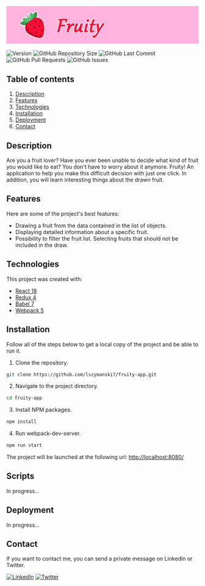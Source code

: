 <!-- PROJECT TITLE -->
![Fruity Background](./docs/fruity-background.png)

<!-- PROJECT SHIELDS -->
![Version](https://img.shields.io/badge/version-1.0.0-blue)
![GitHub Repository Size](https://img.shields.io/github/repo-size/lszymanski7/fruity-app?label=size)
![GitHub Last Commit](https://img.shields.io/github/last-commit/lszymanski7/fruity-app)
![GitHub Pull Requests](https://img.shields.io/github/issues-pr/lszymanski7/fruity-app)
![GitHub Issues](https://img.shields.io/github/issues/lszymanski7/fruity-app)

<!-- TABLE OF CONTENTS -->
## Table of contents
1. [Description](#description)
2. [Features](#features)
3. [Technologies](#technologies)
4. [Installation](#installation)
5. [Deployment](#deployment)
6. [Contact](#contact)

<!-- DESCRIPTION -->
## Description
Are you a fruit lover? Have you ever been unable to decide what kind of fruit you would like to eat? You don't have to worry about it anymore. Fruity! An application to help you make this difficult decision with just one click. In addition, you will learn interesting things about the drawn fruit.

<!-- FEATURES -->
## Features
Here are some of the project's best features:
- Drawing a fruit from the data contained in the list of objects.
- Displaying detailed information about a specific fruit.
- Possibility to filter the fruit list. Selecting fruits that should not be included in the draw.

<!-- TECHNOLOGIES -->
## Technologies
This project was created with:
- [React 18](https://reactjs.org/)
- [Redux 4](https://redux.js.org/)
- [Babel 7](https://babeljs.io/)
- [Webpack 5](https://webpack.js.org/)

<!-- INSTALLATION -->
## Installation
Follow all of the steps below to get a local copy of the project and be able to run it.

1. Clone the repository.
```sh
git clone https://github.com/lszymanski7/fruity-app.git
```
2. Navigate to the project directory.
```sh
cd fruity-app
```
3. Install NPM packages.
```sh
npm install
```
4. Run webpack-dev-server.
```sh
npm run start
```

The project will be launched at the following url: <a href="http://localhost:8080/">http://localhost:8080/<a/>

<!-- SCRIPTS -->
## Scripts
In progress...	

<!-- DEPLOYMENT -->
## Deployment
In progress...	

<!-- CONTACT -->
## Contact
If you want to contact me, you can send a private message on LinkedIn or Twitter.

[![LinkedIn](https://img.shields.io/badge/LinkedIn-0a66c2?style=flat&logo=linkedin)](https://www.linkedin.com/in/lszymanski7)
[![Twitter](https://img.shields.io/twitter/follow/lszymanski7_?label=Twitter&style=social)](https://twitter.com/lszymanski7_)